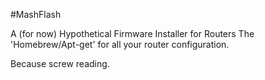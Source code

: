 #MashFlash

A (for now) Hypothetical Firmware Installer for Routers
The 'Homebrew/Apt-get' for all your router configuration.

Because screw reading.
